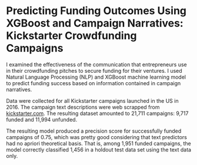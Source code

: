 # Predicting Funding Outcomes Using XGBoost and Campaign Narratives: Kickstarter Crowdfunding Campaigns
I examined the effectiveness of the communication that entrepreneurs use in their crowdfunding pitches to secure funding for their ventures. I used Natural Language Processing (NLP) and XGBoost machine learning model to predict funding success based on information contained in campaign narratives. 

Data were collected for all Kickstarter campaigns launched in the US in 2016. The campaign text descriptions were web scrapped from [kickstarter.com](https://www.kickstarter.com/). The resulting dataset amounted to 21,711 campaigns: 9,717 funded and 11,994 unfunded.

The resulting model produced a precision score for successfully funded campaigns of 0.75, which was pretty good considering that text predictors had no apriori theoretical basis. That is, among 1,951 funded campaigns, the model correctly classified 1,456 in a holdout test data set using the text data only.
